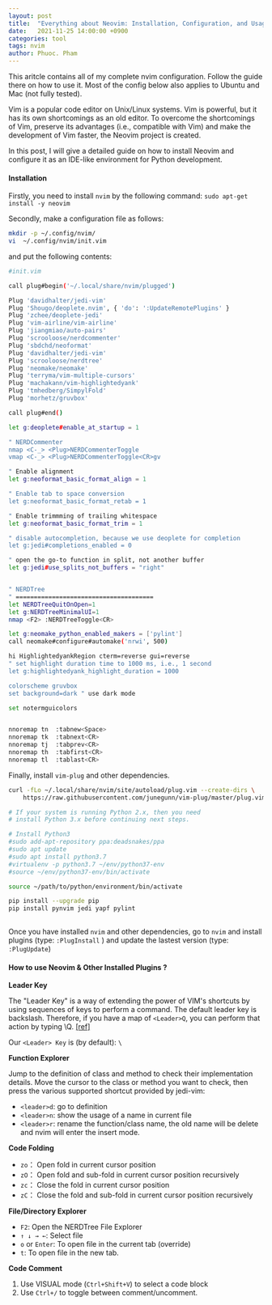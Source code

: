 ```yaml
---
layout: post
title:  "Everything about Neovim: Installation, Configuration, and Usage"
date:   2021-11-25 14:00:00 +0900
categories: tool
tags: nvim
author: Phuoc. Pham
---
```




This aritcle contains all of my complete nvim configuration. Follow the guide there on how to use it. Most of the config below also applies to Ubuntu and Mac (not fully tested). 

Vim is a popular code editor on Unix/Linux systems. Vim is powerful, but it has its own shortcomings as an old editor. To overcome the shortcomings of Vim, preserve its advantages (i.e., compatible with Vim) and make the development of Vim faster, the Neovim project is created.

In this post, I will give a detailed guide on how to install Neovim and configure it as an IDE-like environment for Python development.


#### **Installation**

Firstly, you need to install `nvim` by the following command: `sudo apt-get install -y neovim`

Secondly, make a configuration file as follows:

```bash
mkdir -p ~/.config/nvim/
vi  ~/.config/nvim/init.vim
```

and put the following contents:

```bash
#init.vim

call plug#begin('~/.local/share/nvim/plugged')

Plug 'davidhalter/jedi-vim'
Plug 'Shougo/deoplete.nvim', { 'do': ':UpdateRemotePlugins' }
Plug 'zchee/deoplete-jedi'
Plug 'vim-airline/vim-airline'
Plug 'jiangmiao/auto-pairs'
Plug 'scrooloose/nerdcommenter'
Plug 'sbdchd/neoformat'
Plug 'davidhalter/jedi-vim'
Plug 'scrooloose/nerdtree'
Plug 'neomake/neomake'
Plug 'terryma/vim-multiple-cursors'
Plug 'machakann/vim-highlightedyank'
Plug 'tmhedberg/SimpylFold'
Plug 'morhetz/gruvbox'

call plug#end()

let g:deoplete#enable_at_startup = 1

" NERDCommenter
nmap <C-_> <Plug>NERDCommenterToggle
vmap <C-_> <Plug>NERDCommenterToggle<CR>gv

" Enable alignment
let g:neoformat_basic_format_align = 1

" Enable tab to space conversion
let g:neoformat_basic_format_retab = 1

" Enable trimmming of trailing whitespace
let g:neoformat_basic_format_trim = 1

" disable autocompletion, because we use deoplete for completion
let g:jedi#completions_enabled = 0

" open the go-to function in split, not another buffer
let g:jedi#use_splits_not_buffers = "right"


" NERDTree
" ======================================
let NERDTreeQuitOnOpen=1
let g:NERDTreeMinimalUI=1
nmap <F2> :NERDTreeToggle<CR>

let g:neomake_python_enabled_makers = ['pylint']
call neomake#configure#automake('nrwi', 500)

hi HighlightedyankRegion cterm=reverse gui=reverse
" set highlight duration time to 1000 ms, i.e., 1 second
let g:highlightedyank_highlight_duration = 1000

colorscheme gruvbox
set background=dark " use dark mode

set notermguicolors


nnoremap tn  :tabnew<Space>
nnoremap tk  :tabnext<CR>
nnoremap tj  :tabprev<CR>
nnoremap th  :tabfirst<CR>
nnoremap tl  :tablast<CR>

```

Finally, install `vim-plug` and other dependencies.

```bash
curl -fLo ~/.local/share/nvim/site/autoload/plug.vim --create-dirs \
    https://raw.githubusercontent.com/junegunn/vim-plug/master/plug.vim

# If your system is running Python 2.x, then you need
# install Python 3.x before continuing next steps.

# Install Python3
#sudo add-apt-repository ppa:deadsnakes/ppa
#sudo apt update
#sudo apt install python3.7
#virtualenv -p python3.7 ~/env/python37-env
#source ~/env/python37-env/bin/activate

source ~/path/to/python/environment/bin/activate

pip install --upgrade pip
pip install pynvim jedi yapf pylint
 
```

Once you have installed `nvim` and other dependencies, go to `nvim` and install plugins (type: `:PlugInstall` ) and update the lastest version (type: `:PlugUpdate`)



#### **How to use Neovim & Other Installed Plugins ?**

**Leader Key**

The "Leader Key" is a way of extending the power of VIM's shortcuts by using sequences of keys to perform a command. The default leader key is backslash. Therefore, if you have a map of `<Leader>Q`, you can perform that action by typing \Q. [[ref]](https://stackoverflow.com/questions/1764263/what-is-the-leader-in-a-vimrc-file)

Our `<Leader> Key` is (by default): ` \ `


**Function Explorer**

Jump to the definition of class and method to check their implementation details. 
Move the cursor to the class or method you want to check, then press the various supported shortcut provided by jedi-vim:

- `<leader>d`: go to definition
- `<leader>n`: show the usage of a name in current file
- `<leader>r`: rename the function/class name, the old name will be delete and nvim will enter the insert mode.

**Code Folding** 

- `zo`： Open fold in current cursor position
- `zO`： Open fold and sub-fold in current cursor position recursively
- `zc`： Close the fold in current cursor position
- `zC`： Close the fold and sub-fold in current cursor position recursively

**File/Directory Explorer**

- `F2`: Open the NERDTree File Explorer
- `↑ ↓ → ←`: Select file
- `o` or `Enter`: To open file in the current tab (override)
- `t`: To open file in the new tab.

**Code Comment**
1. Use VISUAL mode (`Ctrl+Shift+V`) to select a code block
2. Use `Ctrl+/` to toggle between comment/uncomment.
